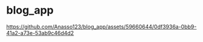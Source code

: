 # blog_app

https://github.com/Anasso123/blog_app/assets/59660644/0df3936a-0bb9-41a2-a73e-53ab9c46d4d2

